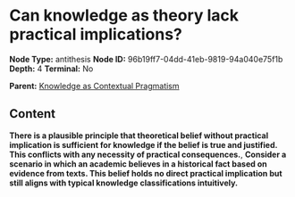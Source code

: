 # Can knowledge as theory lack practical implications?

**Node Type:** antithesis
**Node ID:** 96b19ff7-04dd-41eb-9819-94a040e75f1b
**Depth:** 4
**Terminal:** No

**Parent:** [Knowledge as Contextual Pragmatism](knowledge-as-contextual-pragmatism-synthesis-58b0d4c4-4eeb-46a9-99af-766901c4c5df.md)

## Content

**There is a plausible principle that theoretical belief without practical implication is sufficient for knowledge if the belief is true and justified. This conflicts with any necessity of practical consequences.**, **Consider a scenario in which an academic believes in a historical fact based on evidence from texts. This belief holds no direct practical implication but still aligns with typical knowledge classifications intuitively.**
